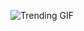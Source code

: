 ![Trending GIF](https://media4.giphy.com/media/v1.Y2lkPThiYjIxNzcybnN5OGU4c3hoYjB6cjZiaWVlYmF6NzhueXBnczlpOTQ3cnMzcXhiZyZlcD12MV9naWZzX3NlYXJjaCZjdD1n/bGgsc5mWoryfgKBx1u/giphy.gif)
